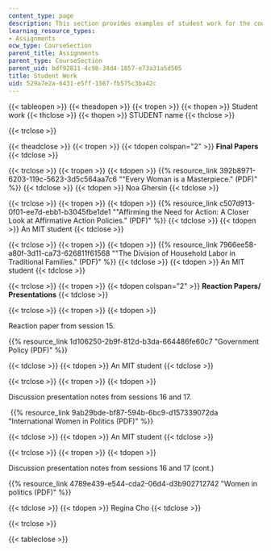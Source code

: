 ```yaml
---
content_type: page
description: This section provides examples of student work for the course assignments.
learning_resource_types:
- Assignments
ocw_type: CourseSection
parent_title: Assignments
parent_type: CourseSection
parent_uid: bdf92811-4c98-34d4-1857-e73a31a5d505
title: Student Work
uid: 529a7e2a-6431-e5ff-1567-fb575c3ba42c
---
```


{{< tableopen >}}
{{< theadopen >}}
{{< tropen >}}
{{< thopen >}}
Student work
{{< thclose >}}
{{< thopen >}}
STUDENT name
{{< thclose >}}

{{< trclose >}}

{{< theadclose >}}
{{< tropen >}}
{{< tdopen colspan="2" >}}
**Final Papers**
{{< tdclose >}}

{{< trclose >}}
{{< tropen >}}
{{< tdopen >}}
{{% resource_link 392b8971-6203-119c-5623-3d5c564aa7c6 "\"Every Woman is a Masterpiece.\" (PDF)" %}}
{{< tdclose >}}
{{< tdopen >}}
Noa Ghersin
{{< tdclose >}}

{{< trclose >}}
{{< tropen >}}
{{< tdopen >}}
{{% resource_link c507d913-0f01-ee7d-ebb1-b3045fbe1de1 "\"Affirming the Need for Action: A Closer Look at Affirmative Action Policies.\" (PDF)" %}}
{{< tdclose >}}
{{< tdopen >}}
An MIT student
{{< tdclose >}}

{{< trclose >}}
{{< tropen >}}
{{< tdopen >}}
{{% resource_link 7966ee58-a80f-3d11-ca73-626811f61568 "\"The Division of Household Labor in Traditional Families.\" (PDF)" %}}
{{< tdclose >}}
{{< tdopen >}}
An MIT student
{{< tdclose >}}

{{< trclose >}}
{{< tropen >}}
{{< tdopen colspan="2" >}}
**Reaction Papers/ Presentations**
{{< tdclose >}}

{{< trclose >}}
{{< tropen >}}
{{< tdopen >}}


Reaction paper from session 15.

{{% resource_link 1d106250-2b9f-812d-b3da-664486fe60c7 "Government Policy (PDF)" %}}


{{< tdclose >}}
{{< tdopen >}}
An MIT student
{{< tdclose >}}

{{< trclose >}}
{{< tropen >}}
{{< tdopen >}}


Discussion presentation notes from sessions 16 and 17. 

 {{% resource_link 9ab29bde-bf87-594b-6bc9-d157339072da "International Women in Politics (PDF)" %}}


{{< tdclose >}}
{{< tdopen >}}
An MIT student
{{< tdclose >}}

{{< trclose >}}
{{< tropen >}}
{{< tdopen >}}


Discussion presentation notes from sessions 16 and 17 (cont.)

{{% resource_link 4789e439-e544-cda2-06d4-d3b902712742 "Women in politics (PDF)" %}}


{{< tdclose >}}
{{< tdopen >}}
Regina Cho
{{< tdclose >}}

{{< trclose >}}

{{< tableclose >}}